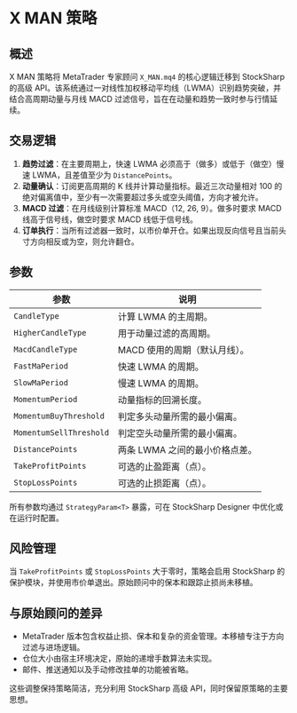 # X MAN 策略

## 概述

X MAN 策略将 MetaTrader 专家顾问 `X_MAN.mq4` 的核心逻辑迁移到 StockSharp 的高级 API。该系统通过一对线性加权移动平均线（LWMA）识别趋势突破，并结合高周期动量与月线 MACD 过滤信号，旨在在动量和趋势一致时参与行情延续。

## 交易逻辑

1. **趋势过滤**：在主要周期上，快速 LWMA 必须高于（做多）或低于（做空）慢速 LWMA，且差值至少为 `DistancePoints`。
2. **动量确认**：订阅更高周期的 K 线并计算动量指标。最近三次动量相对 100 的绝对偏离值中，至少有一次需要超过多头或空头阈值，方向才被允许。
3. **MACD 过滤**：在月线级别计算标准 MACD（12, 26, 9）。做多时要求 MACD 线高于信号线，做空时要求 MACD 线低于信号线。
4. **订单执行**：当所有过滤器一致时，以市价单开仓。如果出现反向信号且当前头寸方向相反或为空，则允许翻仓。

## 参数

| 参数 | 说明 |
|------|------|
| `CandleType` | 计算 LWMA 的主周期。 |
| `HigherCandleType` | 用于动量过滤的高周期。 |
| `MacdCandleType` | MACD 使用的周期（默认月线）。 |
| `FastMaPeriod` | 快速 LWMA 的周期。 |
| `SlowMaPeriod` | 慢速 LWMA 的周期。 |
| `MomentumPeriod` | 动量指标的回溯长度。 |
| `MomentumBuyThreshold` | 判定多头动量所需的最小偏离。 |
| `MomentumSellThreshold` | 判定空头动量所需的最小偏离。 |
| `DistancePoints` | 两条 LWMA 之间的最小价格点差。 |
| `TakeProfitPoints` | 可选的止盈距离（点）。 |
| `StopLossPoints` | 可选的止损距离（点）。 |

所有参数均通过 `StrategyParam<T>` 暴露，可在 StockSharp Designer 中优化或在运行时配置。

## 风险管理

当 `TakeProfitPoints` 或 `StopLossPoints` 大于零时，策略会启用 StockSharp 的保护模块，并使用市价单退出。原始顾问中的保本和跟踪止损尚未移植。

## 与原始顾问的差异

- MetaTrader 版本包含权益止损、保本和复杂的资金管理。本移植专注于方向过滤与进场逻辑。
- 仓位大小由宿主环境决定，原始的递增手数算法未实现。
- 邮件、推送通知以及手动修改挂单的功能被省略。

这些调整保持策略简洁，充分利用 StockSharp 高级 API，同时保留原策略的主要思想。
